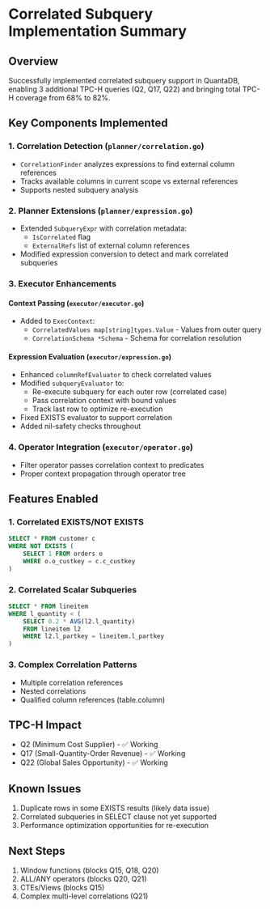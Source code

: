 # Correlated Subquery Implementation Summary

## Overview
Successfully implemented correlated subquery support in QuantaDB, enabling 3 additional TPC-H queries (Q2, Q17, Q22) and bringing total TPC-H coverage from 68% to 82%.

## Key Components Implemented

### 1. Correlation Detection (`planner/correlation.go`)
- `CorrelationFinder` analyzes expressions to find external column references
- Tracks available columns in current scope vs external references
- Supports nested subquery analysis

### 2. Planner Extensions (`planner/expression.go`)
- Extended `SubqueryExpr` with correlation metadata:
  - `IsCorrelated` flag
  - `ExternalRefs` list of external column references
- Modified expression conversion to detect and mark correlated subqueries

### 3. Executor Enhancements

#### Context Passing (`executor/executor.go`)
- Added to `ExecContext`:
  - `CorrelatedValues map[string]types.Value` - Values from outer query
  - `CorrelationSchema *Schema` - Schema for correlation resolution

#### Expression Evaluation (`executor/expression.go`)
- Enhanced `columnRefEvaluator` to check correlated values
- Modified `subqueryEvaluator` to:
  - Re-execute subquery for each outer row (correlated case)
  - Pass correlation context with bound values
  - Track last row to optimize re-execution
- Fixed EXISTS evaluator to support correlation
- Added nil-safety checks throughout

### 4. Operator Integration (`executor/operator.go`)
- Filter operator passes correlation context to predicates
- Proper context propagation through operator tree

## Features Enabled

### 1. Correlated EXISTS/NOT EXISTS
```sql
SELECT * FROM customer c
WHERE NOT EXISTS (
    SELECT 1 FROM orders o 
    WHERE o.o_custkey = c.c_custkey
)
```

### 2. Correlated Scalar Subqueries
```sql
SELECT * FROM lineitem
WHERE l_quantity < (
    SELECT 0.2 * AVG(l2.l_quantity)
    FROM lineitem l2
    WHERE l2.l_partkey = lineitem.l_partkey
)
```

### 3. Complex Correlation Patterns
- Multiple correlation references
- Nested correlations
- Qualified column references (table.column)

## TPC-H Impact
- Q2 (Minimum Cost Supplier) - ✅ Working
- Q17 (Small-Quantity-Order Revenue) - ✅ Working  
- Q22 (Global Sales Opportunity) - ✅ Working

## Known Issues
1. Duplicate rows in some EXISTS results (likely data issue)
2. Correlated subqueries in SELECT clause not yet supported
3. Performance optimization opportunities for re-execution

## Next Steps
1. Window functions (blocks Q15, Q18, Q20)
2. ALL/ANY operators (blocks Q20, Q21)
3. CTEs/Views (blocks Q15)
4. Complex multi-level correlations (Q21)